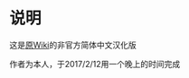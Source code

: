 # 说明
这是[原Wiki](https://github.com/moonlight-stream/moonlight-docs/wiki)的非官方简体中文汉化版

作者为本人，于2017/2/12用一个晚上的时间完成

